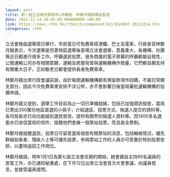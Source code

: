 ```yaml
---
layout: post
title: 新一屆立法會任期明年1月開始　林鄭月娥將親自監誓
date: 2021-12-14 10:05:09.000000000 +08:00
link: https://news.rthk.hk/rthk/ch/component/k2/1624097-20211214.htm
categories: rthk
---
```


立法會換屆選舉周日舉行，市民當日可免費乘搭港鐵、巴士及電車。行政長官林鄭月娥表示，今次選舉是完善特區選舉後首場立法會選舉，意義重大，各機構、社團等近日都進行很多工作，呼籲選民投票，很多商廈的電子屏幕的呼籲都屬自發性，公營運輸公司亦有相關意願，運輸及房屋局曾與運輸機構作商量，它們都自願支持有關重大日子，正如敬老日都會提供長者免費乘車。

林鄭月娥出席行政會議前說，由於每間運輸機構都有預留款項作回饋，不屬日常開支部分，因此今次免費乘車安排不涉公帑，亦不會影響日後當局審批運輸機構的加價申請。

林鄭月娥又提到，選舉工作目前為止一切已準備就緒，包括已加強資訊發放，當局已寄出300萬份地區直選的小冊子，介紹選區、投票方式、候選人提交的資料等。各司局長亦已向功能組別選民發信，提供有關界別候選人資料等。而1400多名選委亦已收信當局的信件，提醒他們會展一個票站投票，而且是全票制。

林鄭月娥提醒選民，投票日可留意當局發放有關票站的消息，包括輪候情況，優先群組如長者、殘疾人士等可優先投票，參與票站工作的人員亦可受惠於特別投票安排，以盡快返回工作崗位。

林鄭月娥說，明年1月1日為第七屆立法會任期的開始，她會親自主持90名議員的宣誓工作，亦已通知秘書處，在下月12日出席立法會首次大會會議，向議員發言，並接受議員提問。
